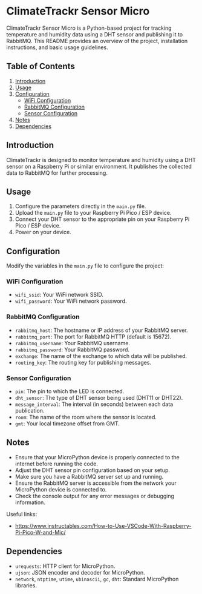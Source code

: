 # ClimateTrackr Sensor Micro

ClimateTrackr Sensor Micro is a Python-based project for tracking temperature and humidity data using a DHT sensor and publishing it to RabbitMQ. This README provides an overview of the project, installation instructions, and basic usage guidelines.

## Table of Contents

1. [Introduction](#introduction)
2. [Usage](#usage)
3. [Configuration](#configuration)
    - [WiFi Configuration](#wifi-configuration)
    - [RabbitMQ Configuration](#rabbitmq-configuration)
    - [Sensor Configuration](#sensor-configuration)
4. [Notes](#notes)
5. [Dependencies](#dependencies)

## Introduction

ClimateTrackr is designed to monitor temperature and humidity using a DHT sensor on a Raspberry Pi or similar environment. It publishes the collected data to RabbitMQ for further processing.

## Usage

1. Configure the parameters directly in the `main.py` file.
2. Upload the `main.py` file to your Raspberry Pi Pico / ESP device.
3. Connect your DHT sensor to the appropriate pin on your Raspberry Pi Pico / ESP device.
4. Power on your device.

## Configuration

Modify the variables in the `main.py` file to configure the project:

### WiFi Configuration

- `wifi_ssid`: Your WiFi network SSID.
- `wifi_password`: Your WiFi network password.

### RabbitMQ Configuration

- `rabbitmq_host`: The hostname or IP address of your RabbitMQ server.
- `rabbitmq_port`: The port for RabbitMQ HTTP (default is 15672).
- `rabbitmq_username`: Your RabbitMQ username.
- `rabbitmq_password`: Your RabbitMQ password.
- `exchange`: The name of the exchange to which data will be published.
- `routing_key`: The routing key for publishing messages.

### Sensor Configuration

- `pin`: The pin to which the LED is connected.
- `dht_sensor`: The type of DHT sensor being used (DHT11 or DHT22).
- `message_interval`: The interval (in seconds) between each data publication.
- `room`: The name of the room where the sensor is located.
- `gmt`: Your local timezone offset from GMT.

## Notes

- Ensure that your MicroPython device is properly connected to the internet before running the code.
- Adjust the DHT sensor pin configuration based on your setup.
- Make sure you have a RabbitMQ server set up and running.
- Ensure the RabbitMQ server is accessible from the network your MicroPython device is connected to.
- Check the console output for any error messages or debugging information.

Useful links:
- https://www.instructables.com/How-to-Use-VSCode-With-Raspberry-Pi-Pico-W-and-Mic/

## Dependencies

- `urequests`: HTTP client for MicroPython.
- `ujson`: JSON encoder and decoder for MicroPython.
- `network`, `ntptime`, `utime`, `ubinascii`, `gc`, `dht`: Standard MicroPython libraries.

